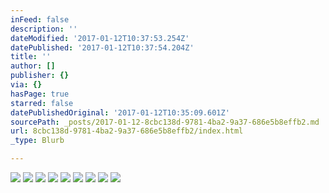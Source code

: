 ```yaml
---
inFeed: false
description: ''
dateModified: '2017-01-12T10:37:53.254Z'
datePublished: '2017-01-12T10:37:54.204Z'
title: ''
author: []
publisher: {}
via: {}
hasPage: true
starred: false
datePublishedOriginal: '2017-01-12T10:35:09.601Z'
sourcePath: _posts/2017-01-12-8cbc138d-9781-4ba2-9a37-686e5b8effb2.md
url: 8cbc138d-9781-4ba2-9a37-686e5b8effb2/index.html
_type: Blurb

---
```

![](https://imgflo.herokuapp.com/graph/2b2431f8e7ba7b0/f11624d65d16a1bfdfc99e5d8e4a0de9/croprotate.jpg?cropheight=2097&cropwidth=4176&degrees=0&input=https%3A%2F%2Fthe-grid-user-content.s3-us-west-2.amazonaws.com%2Fcdda9e19-c385-4b0f-94bf-a8bcf832bb0c.jpg&x=0&y=0)
![](https://the-grid-user-content.s3-us-west-2.amazonaws.com/431f3b2d-d6d3-476a-8e13-1053f377fa3c.jpg)
![](https://the-grid-user-content.s3-us-west-2.amazonaws.com/f00c27b0-38ed-4a75-9933-11b8f03636f5.jpg)
![](https://the-grid-user-content.s3-us-west-2.amazonaws.com/f90ae28a-34b4-4380-9cb2-407b4f1244dc.jpg)
![](https://the-grid-user-content.s3-us-west-2.amazonaws.com/37726c0f-eadb-47e8-93e1-726388c44481.jpg)
![](https://the-grid-user-content.s3-us-west-2.amazonaws.com/d36fb454-92d4-4eb4-bc8c-b5d850a33bf7.jpg)
![](https://the-grid-user-content.s3-us-west-2.amazonaws.com/f7253421-1b4e-49bb-b6b3-d5ae68647aee.jpg)
![](https://the-grid-user-content.s3-us-west-2.amazonaws.com/3d16376f-71ac-4454-acd9-f9c5715524cf.jpg)
![](https://the-grid-user-content.s3-us-west-2.amazonaws.com/30c8deca-096b-4829-bacb-577d7d277f4d.jpg)